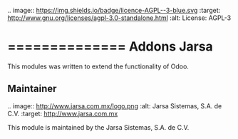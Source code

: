 .. image:: https://img.shields.io/badge/licence-AGPL--3-blue.svg
   :target: http://www.gnu.org/licenses/agpl-3.0-standalone.html
   :alt: License: AGPL-3

==============
Addons Jarsa
==============

This modules was written to extend the functionality of Odoo.

Maintainer
----------

.. image:: http://www.jarsa.com.mx/logo.png
   :alt: Jarsa Sistemas, S.A. de C.V.
   :target: http://www.jarsa.com.mx

This module is maintained by the Jarsa Sistemas, S.A. de C.V.